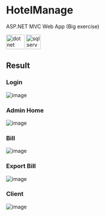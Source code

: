 # HotelManage
ASP.NET MVC Web App (Big exercise)

<img src="https://www.vectorlogo.zone/logos/dotnet/dotnet-vertical.svg" alt="dot net" width="50" height="40"/> <img src="https://www.svgrepo.com/show/303229/microsoft-sql-server-logo.svg" alt="sql server" width="40" height="40"/>
## Result
### Login
![image](https://github.com/PhatNguyen2k2/HotelManage/assets/72639627/133be7b9-cb21-483e-ad49-a7c64c9bfd9b)
### Admin Home
![image](https://github.com/PhatNguyen2k2/HotelManage/assets/72639627/550aa117-f7de-4b48-9059-498996766ec6)
### Bill
![image](https://github.com/PhatNguyen2k2/HotelManage/assets/72639627/a5a5435c-101c-4987-8ba6-a438e59ddf6b)
### Export Bill
![image](https://github.com/PhatNguyen2k2/HotelManage/assets/72639627/77a8a092-25aa-49ac-919e-5004dd5e0f70)
### Client
![image](https://github.com/PhatNguyen2k2/HotelManage/assets/72639627/2956c0bd-a388-4a74-834a-a5f0cc9b11af)
